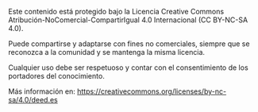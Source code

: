Este contenido está protegido bajo la Licencia Creative Commons Atribución-NoComercial-CompartirIgual 4.0 Internacional (CC BY-NC-SA 4.0).

Puede compartirse y adaptarse con fines no comerciales, siempre que se reconozca a la comunidad y se mantenga la misma licencia.

Cualquier uso debe ser respetuoso y contar con el consentimiento de los portadores del conocimiento.

Más información en: https://creativecommons.org/licenses/by-nc-sa/4.0/deed.es
